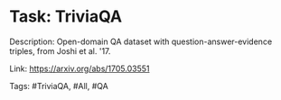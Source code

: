 Task: TriviaQA
===============
Description: Open-domain QA dataset with question-answer-evidence triples, from Joshi et al. '17. 

Link: https://arxiv.org/abs/1705.03551

Tags: #TriviaQA, #All, #QA

